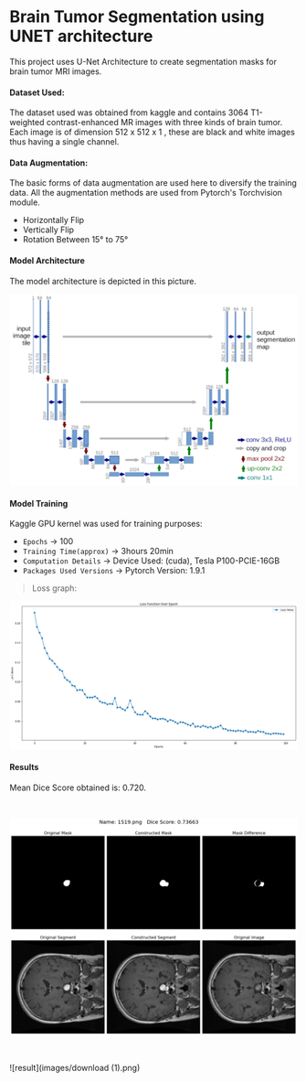 # Brain Tumor Segmentation using UNET architecture
This project uses U-Net Architecture to create segmentation masks for brain tumor MRI images.

#### Dataset Used:
The dataset used was obtained from kaggle and contains 3064 T1-weighted contrast-enhanced MR images with three kinds of brain tumor. Each image is of dimension 512 x 512 x 1 , these are black and white images thus having a single channel.

#### Data Augmentation:
The basic forms of data augmentation are used here to diversify the training data. All the augmentation methods are used from Pytorch's Torchvision module.

- Horizontally Flip
- Vertically Flip
- Rotation Between 15° to 75°

#### Model Architecture
The model architecture is depicted in this picture.

![unet-architecture](images/u-net-architecture.png)

#### Model Training
Kaggle GPU kernel was used for training purposes:
- `Epochs` -> 100
- `Training Time(approx)` -> 3hours 20min
- `Computation Details` -> Device Used: (cuda), Tesla P100-PCIE-16GB
- `Packages Used Versions` -> Pytorch Version: 1.9.1

>Loss graph:

![loss-graph](images/lossgraph.png)

#### Results
Mean Dice Score obtained is: 0.720. 

<br>

![result](images/download.png)

<br>

![result](images/download (1).png)
